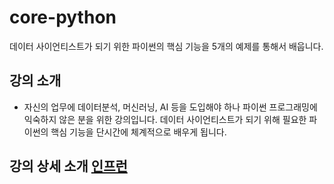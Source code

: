 # core-python
데이터 사이언티스트가 되기 위한 파이썬의 핵심 기능을 5개의 예제를 통해서 배웁니다.

## 강의 소개
- 자신의 업무에 데이터분석, 머신러닝, AI 등을 도입해야 하나 파이썬 프로그래밍에 익숙하지 않은 분을 위한 강의입니다. 데이터 사이언티스트가 되기 위해 필요한 파이썬의 핵심 기능을 단시간에 체계적으로 배우게 됩니다.

## 강의 상세 소개 [인프런](https://www.inflearn.com/course/핵심-파이썬?inst=12f95538)
